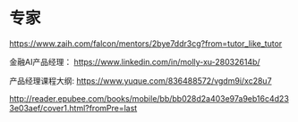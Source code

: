 # 专家

https://www.zaih.com/falcon/mentors/2bye7ddr3cg?from=tutor_like_tutor

金融AI产品经理：
https://www.linkedin.com/in/molly-xu-28032614b/

产品经理课程大纲:
https://www.yuque.com/836488572/vgdm9i/xc28u7

http://reader.epubee.com/books/mobile/bb/bb028d2a403e97a9eb16c4d233e03aef/cover1.html?fromPre=last
